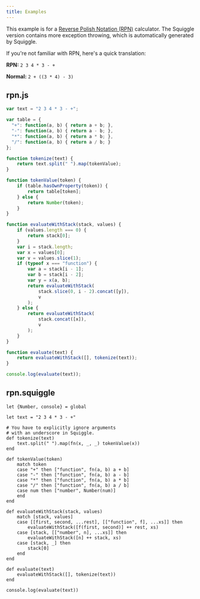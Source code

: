 ```yaml
---
title: Examples
---
```


This example is for a [Reverse Polish Notation (RPN)][rpn] calculator. The
Squiggle version contains more exception throwing, which is automatically
generated by Squiggle.

If you're not familiar with RPN, here's a quick translation:

**RPN:** `2 3 4 * 3 - +`

**Normal:** `2 + ((3 * 4) - 3)`

## rpn.js

```javascript
var text = "2 3 4 * 3 - +";

var table = {
  "+": function(a, b) { return a + b; },
  "-": function(a, b) { return a - b; },
  "*": function(a, b) { return a * b; },
  "/": function(a, b) { return a / b; }
};

function tokenize(text) {
    return text.split(" ").map(tokenValue);
}

function tokenValue(token) {
    if (table.hasOwnProperty(token)) {
        return table[token];
    } else {
        return Number(token);
    }
}

function evaluateWithStack(stack, values) {
    if (values.length === 0) {
        return stack[0];
    }
    var i = stack.length;
    var x = values[0];
    var v = values.slice(1);
    if (typeof x === "function") {
        var a = stack[i - 1];
        var b = stack[i - 2];
        var y = x(a, b);
        return evaluateWithStack(
            stack.slice(0, i - 2).concat([y]),
            v
        );
    } else {
        return evaluateWithStack(
            stack.concat([x]),
            v
        );
    }
}

function evaluate(text) {
    return evaluateWithStack([], tokenize(text));
}

console.log(evaluate(text));
```

## rpn.squiggle

```squiggle
let {Number, console} = global

let text = "2 3 4 * 3 - +"

# You have to explicitly ignore arguments
# with an underscore in Squiggle.
def tokenize(text)
    text.split(" ").map(fn(x, _, _) tokenValue(x))
end

def tokenValue(token)
    match token
    case "+" then ["function", fn(a, b) a + b]
    case "-" then ["function", fn(a, b) a - b]
    case "*" then ["function", fn(a, b) a * b]
    case "/" then ["function", fn(a, b) a / b]
    case num then ["number", Number(num)]
    end
end

def evaluateWithStack(stack, values)
    match [stack, values]
    case [[first, second, ...rest], [["function", f], ...xs]] then
        evaluateWithStack([f(first, second)] ++ rest, xs)
    case [stack, [["number", n], ...xs]] then
        evaluateWithStack([n] ++ stack, xs)
    case [stack, _] then
        stack[0]
    end
end

def evaluate(text)
    evaluateWithStack([], tokenize(text))
end

console.log(evaluate(text))
```

[rpn]: https://en.wikipedia.org/wiki/Reverse_Polish_notation
